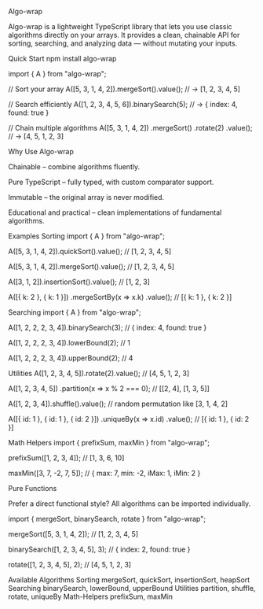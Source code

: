 Algo-wrap

Algo-wrap is a lightweight TypeScript library that lets you use classic algorithms directly on your arrays.
It provides a clean, chainable API for sorting, searching, and analyzing data — without mutating your inputs.

Quick Start
npm install algo-wrap

import { A } from "algo-wrap";

// Sort your array
A([5, 3, 1, 4, 2]).mergeSort().value();
// → [1, 2, 3, 4, 5]

// Search efficiently
A([1, 2, 3, 4, 5, 6]).binarySearch(5);
// → { index: 4, found: true }

// Chain multiple algorithms
A([5, 3, 1, 4, 2])
  .mergeSort()
  .rotate(2)
  .value();
// → [4, 5, 1, 2, 3]

Why Use Algo-wrap

Chainable – combine algorithms fluently.

Pure TypeScript – fully typed, with custom comparator support.

Immutable – the original array is never modified.

Educational and practical – clean implementations of fundamental algorithms.

Examples
Sorting
import { A } from "algo-wrap";

A([5, 3, 1, 4, 2]).quickSort().value();
// [1, 2, 3, 4, 5]

A([5, 3, 1, 4, 2]).mergeSort().value();
// [1, 2, 3, 4, 5]

A([3, 1, 2]).insertionSort().value();
// [1, 2, 3]

A([{ k: 2 }, { k: 1 }])
  .mergeSortBy(x => x.k)
  .value();
// [{ k: 1 }, { k: 2 }]

Searching
import { A } from "algo-wrap";

A([1, 2, 2, 2, 3, 4]).binarySearch(3);
// { index: 4, found: true }

A([1, 2, 2, 2, 3, 4]).lowerBound(2);
// 1

A([1, 2, 2, 2, 3, 4]).upperBound(2);
// 4

Utilities
A([1, 2, 3, 4, 5]).rotate(2).value();
// [4, 5, 1, 2, 3]

A([1, 2, 3, 4, 5])
  .partition(x => x % 2 === 0);
// [[2, 4], [1, 3, 5]]

A([1, 2, 3, 4]).shuffle().value();
// random permutation like [3, 1, 4, 2]

A([{ id: 1 }, { id: 1 }, { id: 2 }])
  .uniqueBy(x => x.id)
  .value();
// [{ id: 1 }, { id: 2 }]

Math Helpers
import { prefixSum, maxMin } from "algo-wrap";

prefixSum([1, 2, 3, 4]);
// [1, 3, 6, 10]

maxMin([3, 7, -2, 7, 5]);
// { max: 7, min: -2, iMax: 1, iMin: 2 }

Pure Functions

Prefer a direct functional style? All algorithms can be imported individually.

import { mergeSort, binarySearch, rotate } from "algo-wrap";

mergeSort([5, 3, 1, 4, 2]);
// [1, 2, 3, 4, 5]

binarySearch([1, 2, 3, 4, 5], 3);
// { index: 2, found: true }

rotate([1, 2, 3, 4, 5], 2);
// [4, 5, 1, 2, 3]

Available Algorithms
Sorting	        mergeSort, quickSort, insertionSort, heapSort
Searching	    binarySearch, lowerBound, upperBound
Utilities	    partition, shuffle, rotate, uniqueBy
Math-Helpers	prefixSum, maxMin